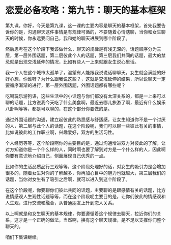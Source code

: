 # 恋爱必备攻略：第九节：聊天的基本框架

第九课，你好，今天是第九课，这一课的主要内容是聊天的基本框架，首先我要告诉你的是，沟通聊天这件事情是有规律可循的，不要随着心情瞎聊，当你和女生聊天的时候，你永远要问自己，我和她的聊天进展到哪个阶段了。

然后思考在这个阶段下我该做什么，聊天的规律是有浅无深的，话题顺序分为三层，第一层外围话题，第二层彼此个人的话题，第三层我们共同的话题，最大的禁忌就是出现交浅延伸的情况，比如有些人一上来就跟女生说心里话。

我一个人在这个城市太孤单了，渴望有人能跟我说说话聊聊天，女生就会满脸的好好心想，你谁呀？为什么跟我说这些？，这就是交浅延伸的结果，所以说聊天一定要循序渐渐的进行，第一层外围话题，外围话题都有哪些呢？

吃喝玩乐游狗语，这些生活中的小话题与你们都没有太深关系的，都是一上来可以聊的话题，比方说我今天吃了什么美食啊，最近去哪儿旅游了啊，最近有什么娱乐八卦啊等等，都是可以聊的，在这个部分你要做的是。

通过外围话题的沟通，建立起彼此的熟悉感与舒适感，让女生知道你不是一个讨厌的人，第二层与此个人的话题，在这个阶段呢，我们可以聊一些彼此有关的事情，比如说彼此的工作职业啊，兴趣爱好，双方的生活习性。

个人经历等等，这个阶段啊你的主要目的是，通过沟通增进双方对彼此的了解，让对方知道你是一个什么样的人，同时啊也要了解到对方是一个什么样的人，因此啊你要有意识地介绍自己，侧面展现自己优秀的一点。

比如你的生活品质品行三观等等，这个阶段处理好的话，对女生的吸引力是会增加很多的，随着女生对你的了解越多，你再加心目中的魅力也就越大，第三层我们的话题，当你对女生有了吸引之后啊，就可以进入到这个阶段了。

在这个阶段呢，你要聊你们彼此共同的话题，主要聊的是跟感情有关的话题，比方说情感观人生观性话题等等，而在这个阶段呢主要目的是，让你们彼此的情感观和人生观，进行交流和融合，从普通朋友上升到恋人关系。

以上啊就是和女生聊天的基本规律，你要遵循着这个规律去聊天，拉近你们的关系，这才是一个正确的做法，当然啊，换有这个聊天规律，是不足以支撑你们整个聊天的。

咱们下集课继续。
